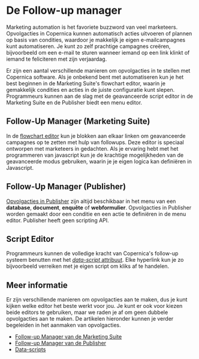 # De Follow-up manager

Marketing automation is het favoriete buzzword van veel marketeers. Opvolgacties in 
Copernica kunnen automatisch acties uitvoeren of plannen op basis van condities, 
waardoor je makkelijk je eigen e-mailcampagnes kunt automatiseren. Je kunt 
zo zelf prachtige campagnes creëren, bijvoorbeeld om een e-mail te sturen 
wanneer iemand op een link klinkt of iemand te feliciteren met zijn verjaardag.

Er zijn een aantal verschillende manieren om opvolgacties in te stellen met 
Copernica software. Als je onbekend bent met automatiseren kun je het best 
beginnen in de Marketing Suite's flowchart editor, waarin je gemakkelijk 
condities en acties in de juiste configuratie kunt slepen. Programmeurs 
kunnen aan de slag met de geavanceerde script editor in de Marketing Suite en 
de Publisher biedt een menu editor.

## Follow-Up Manager (Marketing Suite)

In de [flowchart editor](./follow-up-manager-ms) kun je blokken aan elkaar 
linken om geavanceerde campagnes op te zetten met hulp van followups. 
Deze editor is speciaal ontworpen met marketeers in gedachten. Als je ervaring 
hebt met het programmeren van javascript kun je de krachtige mogelijkheden 
van de geavanceerde modus gebruiken, waarin je je eigen logica kan definiëren 
in Javascript.

## Follow-Up Manager (Publisher)

[Opvolgacties in Publisher](./follow-up-manager-publisher) zijn altijd 
beschikbaar in het menu van een **database**, **document**, **enquête** 
of **webformulier**. Opvolgacties in Publisher worden gemaakt door een 
conditie en een actie te definiëren in de menu editor. Publisher heeft 
geen scripting API.

## Script Editor

Programmeurs kunnen de volledige kracht van Copernica's follow-up systeem 
benutten met het [*data-script* attribuut](./followups-scripting.md). Elke 
hyperlink kun je zo bijvoorbeeld verreiken met je eigen script om kliks 
af te handelen.

## Meer informatie

Er zijn verschillende manieren om opvolgacties aan te maken, dus je 
kunt kijken welke editor het beste werkt voor jou. Je kunt er ook voor kiezen 
beide editors te gebruiken, maar we raden je af om geen dubbele opvolgacties 
aan te maken. De artikelen hieronder kunnen je verder begeleiden in het 
aanmaken van opvolgacties.

* [Follow-up Manager van de Marketing Suite](./follow-up-manager-ms.md)
* [Follow-up Manager van de Publisher](./follow-up-manager-publisher.md)
* [Data-scripts](./followups-scripting.md)

